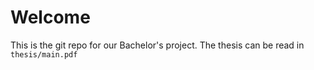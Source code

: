# Welcome
This is the git repo for our Bachelor's project. The thesis can be read in `thesis/main.pdf`
